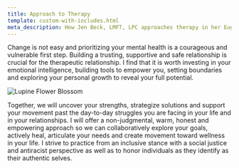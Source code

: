 ```yaml
---
title: Approach to Therapy
template: custom-with-includes.html
meta_description: How Jen Beck, LMFT, LPC approaches therapy in her Eugene, Oregon practice.
---
```


<p class="indent">Change is not easy and prioritizing your mental health is a courageous and vulnerable first step.  Building a trusting, supportive and safe relationship is crucial for the therapeutic relationship.  I find that it is worth investing in your emotional intelligence, building tools to empower you, setting boundaries and exploring your personal growth to reveal your full potential.</p>
  
<img srcset="images/Lupine-Flower-Blossom-200.jpg 200w,
            images/Lupine-Flower-Blossom-250.jpg 250w,
            images/Lupine-Flower-Blossom-300.jpg 300w,
            images/Lupine-Flower-Blossom-350.jpg 350w"
        sizes="(max-width:350px) 90vw, 350px"
        alt="Lupine Flower Blossom">

<p class="indent">Together, we will uncover your strengths, strategize solutions and support your movement past the day-to-day struggles you are facing in your life and in your relationships.  I will offer a non-judgmental, warm, honest and empowering approach so we can collaboratively explore your goals, actively heal, articulate your needs and create movement toward wellness in your life.  I strive to practice from an inclusive stance with a social justice and antiracist perspective as well as to honor individuals as they identify as their authentic selves.</p>
